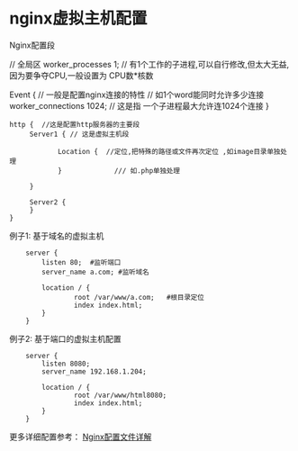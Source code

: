 # nginx虚拟主机配置

Nginx配置段

// 全局区 
worker_processes 1; // 有1个工作的子进程,可以自行修改,但太大无益,因为要争夺CPU,一般设置为 CPU数*核数

Event {
// 一般是配置nginx连接的特性
// 如1个word能同时允许多少连接
 worker_connections  1024; // 这是指 一个子进程最大允许连1024个连接
}

```
http {  //这是配置http服务器的主要段
     Server1 { // 这是虚拟主机段
       
            Location {  //定位,把特殊的路径或文件再次定位 ,如image目录单独处理
            }             /// 如.php单独处理

     }

     Server2 {
     }
}
```

例子1: 基于域名的虚拟主机
```
    server {
        listen 80;  #监听端口
        server_name a.com; #监听域名

        location / {
                root /var/www/a.com;   #根目录定位
                index index.html;
        }
    }
```

例子2: 基于端口的虚拟主机配置
```
    server {
        listen 8080;
        server_name 192.168.1.204;

        location / {
                root /var/www/html8080;
                index index.html;
        }
    }
```

更多详细配置参考： 
[Nginx配置文件详解](https://www.cnblogs.com/ivy-zheng/p/10991915.html)